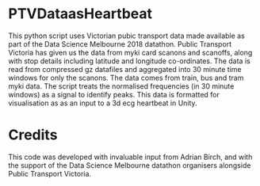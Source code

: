 # PTVDataasHeartbeat
This python script uses Victorian pubic transport data made available as part of the Data Science Melbourne 2018 datathon. 
Public Transport Victoria has given us the data from myki card scanons and scanoffs, along with stop details
including latitude and longitude co-ordinates. The data is read from compressed gz datafiles and aggregated into 
30 minute time windows for only the scanons. The data comes from train, bus and tram myki data. The script treats
the normalised frequencies (in 30 minute windows) as a signal to identify peaks. This data is formatted for
visualisation as as an input to a 3d ecg heartbeat in Unity.


# Credits
This code was developed with invaluable input from Adrian Birch, and with the support of the Data Science Melbourne
datathon organisers alongside Public Transport Victoria.


